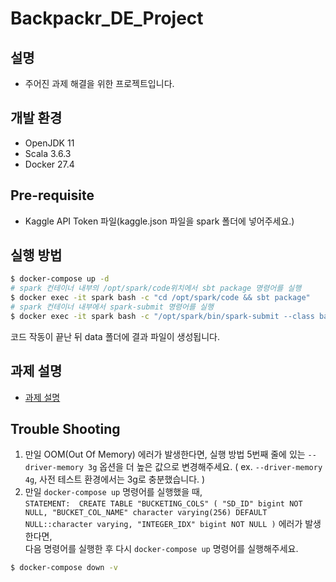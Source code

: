 # Backpackr_DE_Project

## 설명

- 주어진 과제 해결을 위한 프로젝트입니다.

## 개발 환경

- OpenJDK 11
- Scala 3.6.3
- Docker 27.4

## Pre-requisite

- Kaggle API Token 파일(kaggle.json 파일을 spark 폴더에 넣어주세요.)

## 실행 방법

```sh
$ docker-compose up -d
# spark 컨테이너 내부의 /opt/spark/code위치에서 sbt package 명령어를 실행
$ docker exec -it spark bash -c "cd /opt/spark/code && sbt package"
# spark 컨테이너 내부에서 spark-submit 명령어를 실행
$ docker exec -it spark bash -c "/opt/spark/bin/spark-submit --class backpackr --master local[*] --driver-memory 3g /opt/spark/code/target/scala-2.12/backpackr-project_2.12-1.0.jar"
```

코드 작동이 끝난 뒤 data 폴더에 결과 파일이 생성됩니다.

## 과제 설명

- [과제 설명](./description.md)

## Trouble Shooting

1. 만일 OOM(Out Of Memory) 에러가 발생한다면, 실행 방법 5번째 줄에 있는 `--driver-memory 3g` 옵션을 더 높은 값으로 변경해주세요. ( ex. `--driver-memory 4g`, 사전 테스트 환경에서는 3g로 충분했습니다. )
2. 만일 `docker-compose up` 명령어를 실행했을 때,  
`STATEMENT:  CREATE TABLE "BUCKETING_COLS" ( "SD_ID" bigint NOT NULL, "BUCKET_COL_NAME" character varying(256) DEFAULT NULL::character varying, "INTEGER_IDX" bigint NOT NULL )` 에러가 발생한다면,  
다음 명령어를 실행한 후 다시 `docker-compose up` 명령어를 실행해주세요.

```sh
$ docker-compose down -v
```